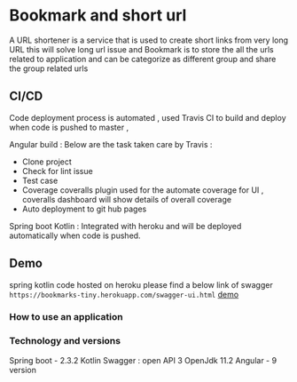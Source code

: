 # Bookmark and short url
A URL shortener is a service that is used to create short links from very long URL this will solve long url issue and Bookmark is to store the all the urls related to application and can be categorize as different group and share the group related urls


## CI/CD 
 
Code deployment process is automated , used Travis CI to build and deploy when code is pushed to master , 

Angular build :
Below are the task taken care by Travis :
* Clone project 
* Check for lint issue 
* Test case 
* Coverage 
 coveralls plugin used for the automate coverage for UI , coveralls dashboard will show details of overall coverage
* Auto deployment to git hub pages 

Spring boot Kotlin : 
Integrated with heroku and will be deployed automatically when code is pushed.

## Demo 
spring kotlin code hosted on heroku 
please find a below link of swagger
`https://bookmarks-tiny.herokuapp.com/swagger-ui.html` [demo](https://bookmarks-tiny.herokuapp.com/swagger-ui.html)

### How to use an application 

### Technology and versions 
Spring boot - 2.3.2 
Kotlin 
Swagger : open API 3 
OpenJdk 11.2 
Angular - 9 version 

